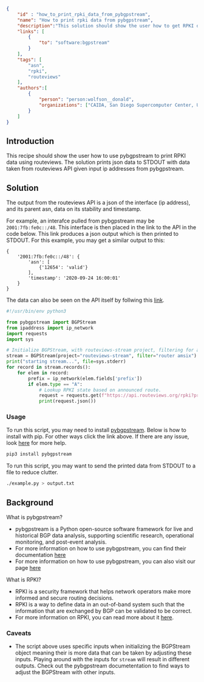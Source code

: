 ~~~json
{
    "id" : "how_to_print_rpki_data_from_pybgpstream",
    "name": "How to print rpki data from pybgpstream",
    "description":"This solution should show the user how to get RPKI data from interfaces taken from a pybgpstream.",
    "links": [
        {
            "to": "software:bgpstream"
        }
    ],
    "tags": [
        "asn",
        "rpki",
        "routeviews"
    ],
    "authors":[
        {
            "person": "person:wolfson__donald",
            "organizations": ["CAIDA, San Diego Supercomputer Center, University of California San Diego"]
        }
    ]
}
~~~


## Introduction

This recipe should show the user how to use pybgpstream to print RPKI data using routeviews. The solution prints json data to STDOUT with data taken from routeviews API given input ip addresses from pybgpstream. 

## Solution

The output from the routeviews API is a json of the interface (ip address), and its parent asn, data on its stability and timestamp.

For example, an interafce pulled from pybgpstream may be `2001:7fb:fe0c::/48`. This interface is then placed in the link to the API in the code below. This link produces a json output which is then printed to STDOUT. For this example, you may get a similar output to this:

```text
{
    '2001:7fb:fe0c::/48': {
        'asn': [
            {'12654': 'valid'}
        ], 
        'timestamp': '2020-09-24 16:00:01'
    }
}
```

The data can also be seen on the API itself by follwing this [link](https://api.routeviews.org/rpki?prefix=2001:7fb:fe0c::/48).

```python
#!/usr/bin/env python3

from pybgpstream import BGPStream
from ipaddress import ip_network
import requests
import sys

# Initialize BGPStream, with routeviews-stream project, filtering for amsix.
stream = BGPStream(project="routeviews-stream", filter="router amsix")
print("starting stream...", file=sys.stderr)
for record in stream.records():
    for elem in record:
        prefix = ip_network(elem.fields['prefix'])
        if elem.type == "A":
            # Lookup RPKI state based on announced route.
            request = requests.get(f"https://api.routeviews.org/rpki?prefix={prefix}")
            print(request.json())
```

### Usage

To run this script, you may need to install [pybgpstream](https://bgpstream.caida.org/download). Below is how to install with pip. For other ways click the link above. If there are any issue, look [here](https://bgpstream.caida.org/docs/install) for more help.

```bash
pip3 install pybgpstream
```

To run this script, you may want to send the printed data from STDOUT to a file to reduce clutter.

```bash
./example.py > output.txt
```

## Background

What is pybgpstream?
 - pybgpstream is a Python open-source software framework for live and historical BGP data analysis, supporting scientific research, operational monitoring, and post-event analysis.
 - For more information on how to use pybgpstream, you can find their documentation [here](https://bgpstream.caida.org/docs)
 - For more information on how to use pybgpstream, you can also visit our page [here](https://dev.catalog.caida.org/details/recipe/how_to_use_pybgpstream)

What is RPKI?
 - RPKI is a security framework that helps network operators make more informed and secure routing decisions.
 - RPKI is a way to define data in an out-of-band system such that the information that are exchanged by BGP can be validated to be correct. 
 - For more information on RPKI, you can read more about it [here](https://rpki.readthedocs.io/en/latest/about/faq.html).

### Caveats
- The script above uses specific inputs when initializing the BGPStream object meaning their is more data that can be taken by adjusting these inputs. Playing around with the inputs for ```stream``` will result in different outputs. Check out the pybgpstream documetentation to find ways to adjust the BGPStream with other inputs.